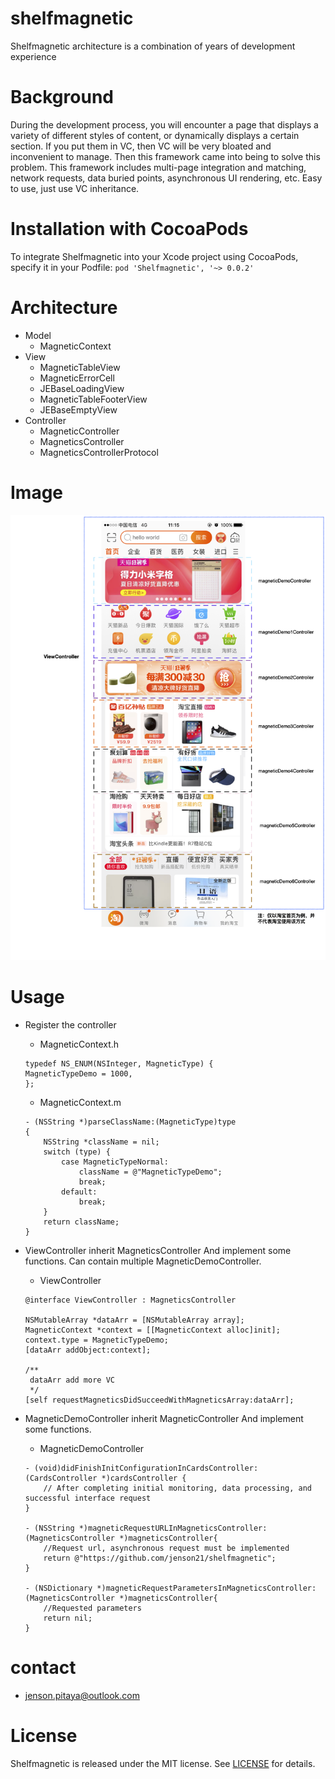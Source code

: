 # shelfmagnetic
Shelfmagnetic architecture is a combination of years of development experience

# Background
During the development process, you will encounter a page that displays a variety of different styles of content, or dynamically displays a certain section. If you put them in VC, then VC will be very bloated and inconvenient to manage. Then this framework came into being to solve this problem.
This framework includes multi-page integration and matching, network requests, data buried points, asynchronous UI rendering, etc. Easy to use, just use VC inheritance.

# Installation with CocoaPods
To integrate Shelfmagnetic into your Xcode project using CocoaPods, specify it in your Podfile:
`pod 'Shelfmagnetic', '~> 0.0.2'`

# Architecture
- Model
  - MagneticContext
- View
  - MagneticTableView
  - MagneticErrorCell
  - JEBaseLoadingView
  - MagneticTableFooterView
  - JEBaseEmptyView
- Controller
  - MagneticController
  - MagneticsController
  - MagneticsControllerProtocol

# Image
![image](https://github.com/jenson21/shelfmagnetic/blob/master/shelfmagenticGuide.png)

# Usage
- Register the controller
   - MagneticContext.h
   ```
   typedef NS_ENUM(NSInteger, MagneticType) {
   MagneticTypeDemo = 1000,
   };
   ```

   - MagneticContext.m
   ```
   - (NSString *)parseClassName:(MagneticType)type
   {
       NSString *className = nil;
       switch (type) {
           case MagneticTypeNormal:
               className = @"MagneticTypeDemo";
               break;
           default:
               break;
       }
       return className;
   }
   ```

- ViewController inherit MagneticsController And implement some functions. Can contain multiple MagneticDemoController.
   - ViewController
   ```
   @interface ViewController : MagneticsController

   NSMutableArray *dataArr = [NSMutableArray array];
   MagneticContext *context = [[MagneticContext alloc]init];
   context.type = MagneticTypeDemo;
   [dataArr addObject:context];

   /**
    dataArr add more VC
    */
   [self requestMagneticsDidSucceedWithMagneticsArray:dataArr];
   ```

- MagneticDemoController inherit MagneticController And implement some functions.
   - MagneticDemoController

   ```
   - (void)didFinishInitConfigurationInCardsController:(CardsController *)cardsController {
       // After completing initial monitoring, data processing, and successful interface request
   }

   - (NSString *)magneticRequestURLInMagneticsController:(MagneticsController *)magneticsController{
       //Request url, asynchronous request must be implemented
       return @"https://github.com/jenson21/shelfmagnetic";
   }

   - (NSDictionary *)magneticRequestParametersInMagneticsController:(MagneticsController *)magneticsController{
       //Requested parameters
       return nil;
   }
   ```

# contact
* jenson.pitaya@outlook.com

# License
Shelfmagnetic is released under the MIT license. See [LICENSE](https://github.com/jenson21/shelfmagnetic/blob/master/LICENSE) for details.

